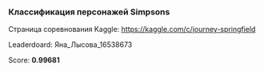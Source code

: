 ### Классификация персонажей Simpsons

Страница соревнования Kaggle: https://kaggle.com/c/journey-springfield

Leaderdoard: Яна_Лысова_16538673

Score: **0.99681**


